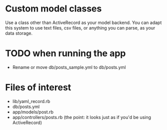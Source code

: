 # Custom model classes

Use a class other than ActiveRecord as your model backend. You can adapt this system to use text files, csv files, or anything you can parse, as your data storage.

# TODO when running the app

* Rename or move db/posts_sample.yml to db/posts.yml

# Files of interest

* lib/yaml_record.rb
* db/posts.yml
* app/models/post.rb
* app/controllers/posts.rb (the point: it looks just as if you'd be using ActiveRecord)